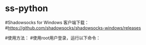 # ss-python
#Shadowsocks for Windows 客户端下载：
#https://github.com/shadowsocks/shadowsocks-windows/releases

#使用方法：
#使用root用户登录，运行以下命令：
